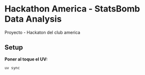 # Hackathon America - StatsBomb Data Analysis

Proyecto - Hackaton del club america

## Setup

**Poner al toque el UV:**
   ```bash
   uv sync
   ```